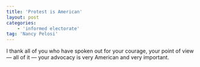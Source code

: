 ```yaml
---
title: 'Protest is American'
layout: post
categories:
    - 'informed electorate'
tag: 'Nancy Pelosi'
---
```


I thank all of you who have spoken out for your courage, your point of view — all of it — your advocacy is very American and very important.